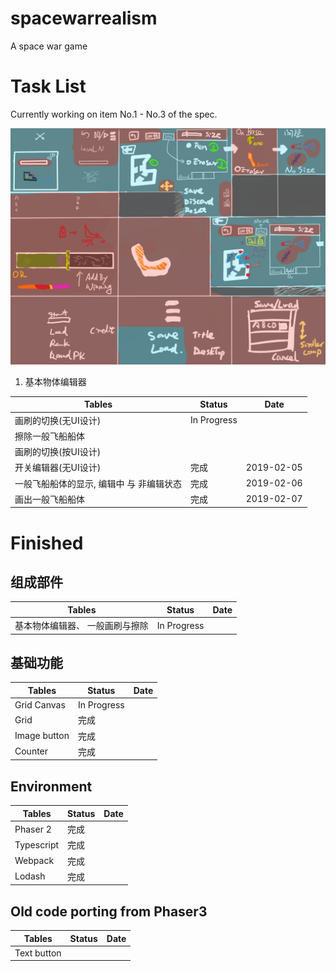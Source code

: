 # spacewarrealism
A space war game

# Task List

Currently working on item No.1 - No.3 of the spec.

![Specification](/assets/spec/实派宇宙III.png "Specification")

1. 基本物体编辑器

Tables | Status | Date
--- | --- | ---
画刷的切换(无UI设计)						| In Progress
擦除一般飞船船体							|
画刷的切换(按UI设计)						|
开关编辑器(无UI设计)      				| 完成 | 2019-02-05
一般飞船船体的显示, 编辑中 与 非编辑状态  	| 完成 | 2019-02-06
画出一般飞船船体							| 完成 | 2019-02-07

# Finished

## 组成部件

| Tables | Status 	| Date
| ------ | ------ 	| ---
| 基本物体编辑器、	一般画刷与擦除	| In Progress

## 基础功能

| Tables | Status 		| Date
| ------ | ------ 		| ---
| Grid Canvas 			| In Progress
| Grid					| 完成
| Image button 			| 完成
| Counter				| 完成

## Environment

| Tables | Status 	| Date
| ------ | ------ 	| ---
| Phaser 2 			| 完成
| Typescript 		| 完成
| Webpack 			| 完成
| Lodash			| 完成

## Old code porting from Phaser3

| Tables | Status 	| Date
| ------ | ------ 	| ---
| Text button 		|
